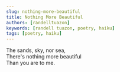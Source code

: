 ```yaml
---
slug: nothing-more-beautiful
title: Nothing More Beautiful
authors: [randelltuazon]
keywords: [randell tuazon, poetry, haiku]
tags: [poetry, haiku]
---
```


The sands, sky, nor sea,<br/>
There's nothing more beautiful<br/>
Than you are to me.<br/>
